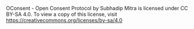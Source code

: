 OConsent - Open Consent Protocol by Subhadip Mitra is licensed under CC BY-SA 4.0. To view a copy of this license, visit https://creativecommons.org/licenses/by-sa/4.0